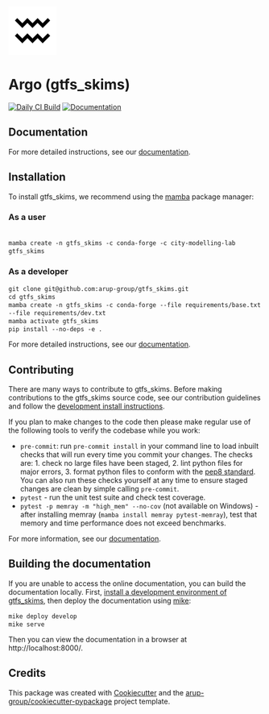 <!--- the "--8<--" html comments define what part of the README to add to the index page of the documentation -->
<!--- --8<-- [start:docs] -->
![gtfs_skims](resources/logos/title.png)

# Argo (gtfs_skims)

[![Daily CI Build](https://github.com/arup-group/gtfs_skims/actions/workflows/daily-scheduled-ci.yml/badge.svg)](https://github.com/arup-group/gtfs_skims/actions/workflows/daily-scheduled-ci.yml)
[![Documentation](https://github.com/arup-group/gtfs_skims/actions/workflows/pages/pages-build-deployment/badge.svg?branch=gh-pages)](https://arup-group.github.io/gtfs_skims)

<!--- --8<-- [end:docs] -->

## Documentation

For more detailed instructions, see our [documentation](https://arup-group.github.io/gtfs_skims/latest).

## Installation

To install gtfs_skims, we recommend using the [mamba](https://mamba.readthedocs.io/en/latest/index.html) package manager:

### As a user
<!--- --8<-- [start:docs-install-user] -->


``` shell

mamba create -n gtfs_skims -c conda-forge -c city-modelling-lab gtfs_skims

```
<!--- --8<-- [end:docs-install-user] -->

### As a developer
<!--- --8<-- [start:docs-install-dev] -->
``` shell
git clone git@github.com:arup-group/gtfs_skims.git
cd gtfs_skims
mamba create -n gtfs_skims -c conda-forge --file requirements/base.txt --file requirements/dev.txt
mamba activate gtfs_skims
pip install --no-deps -e .
```
<!--- --8<-- [end:docs-install-dev] -->
For more detailed instructions, see our [documentation](https://arup-group.github.io/gtfs_skims/latest/installation/).

## Contributing

There are many ways to contribute to gtfs_skims.
Before making contributions to the gtfs_skims source code, see our contribution guidelines and follow the [development install instructions](#as-a-developer).

If you plan to make changes to the code then please make regular use of the following tools to verify the codebase while you work:

- `pre-commit`: run `pre-commit install` in your command line to load inbuilt checks that will run every time you commit your changes.
The checks are: 1. check no large files have been staged, 2. lint python files for major errors, 3. format python files to conform with the [pep8 standard](https://peps.python.org/pep-0008/).
You can also run these checks yourself at any time to ensure staged changes are clean by simple calling `pre-commit`.
- `pytest` - run the unit test suite and check test coverage.
- `pytest -p memray -m "high_mem" --no-cov` (not available on Windows) - after installing memray (`mamba install memray pytest-memray`), test that memory and time performance does not exceed benchmarks.

For more information, see our [documentation](https://arup-group.github.io/gtfs_skims/latest/contributing/).

## Building the documentation

If you are unable to access the online documentation, you can build the documentation locally.
First, [install a development environment of gtfs_skims](https://arup-group.github.io/gtfs_skims/latest/contributing/coding/), then deploy the documentation using [mike](https://github.com/jimporter/mike):

```
mike deploy develop
mike serve
```

Then you can view the documentation in a browser at http://localhost:8000/.


## Credits

This package was created with [Cookiecutter](https://github.com/audreyr/cookiecutter) and the [arup-group/cookiecutter-pypackage](https://github.com/arup-group/cookiecutter-pypackage) project template.